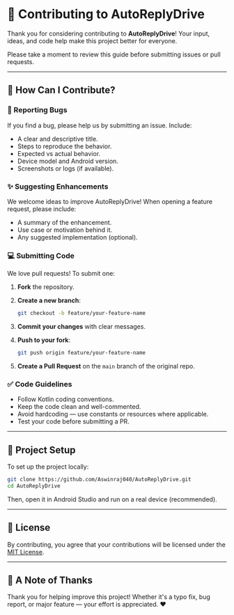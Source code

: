 # 🤝 Contributing to AutoReplyDrive

Thank you for considering contributing to **AutoReplyDrive**! Your input, ideas, and code help make this project better for everyone.

Please take a moment to review this guide before submitting issues or pull requests.

---

## 📌 How Can I Contribute?

### 🐞 Reporting Bugs

If you find a bug, please help us by submitting an issue. Include:

* A clear and descriptive title.
* Steps to reproduce the behavior.
* Expected vs actual behavior.
* Device model and Android version.
* Screenshots or logs (if available).

### ✨ Suggesting Enhancements

We welcome ideas to improve AutoReplyDrive! When opening a feature request, please include:

* A summary of the enhancement.
* Use case or motivation behind it.
* Any suggested implementation (optional).

### 💻 Submitting Code

We love pull requests! To submit one:

1. **Fork** the repository.
2. **Create a new branch**:

   ```bash
   git checkout -b feature/your-feature-name
   ```
3. **Commit your changes** with clear messages.
4. **Push to your fork**:

   ```bash
   git push origin feature/your-feature-name
   ```
5. **Create a Pull Request** on the `main` branch of the original repo.

### ✅ Code Guidelines

* Follow Kotlin coding conventions.
* Keep the code clean and well-commented.
* Avoid hardcoding — use constants or resources where applicable.
* Test your code before submitting a PR.

---

## 📂 Project Setup

To set up the project locally:

```bash
git clone https://github.com/Aswinraj040/AutoReplyDrive.git
cd AutoReplyDrive
```

Then, open it in Android Studio and run on a real device (recommended).

---

## 📄 License

By contributing, you agree that your contributions will be licensed under the [MIT License](LICENSE).

---

## 🙏 A Note of Thanks

Thank you for helping improve this project! Whether it's a typo fix, bug report, or major feature — your effort is appreciated. ❤️
